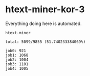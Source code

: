 # htext-miner-kor-3

Everything doing here is automated.

```
htext-miner

total: 5099/9855 (51.740233384069%)

job0: 921
job1: 1068
job2: 1004
job3: 1101
job4: 1005
```